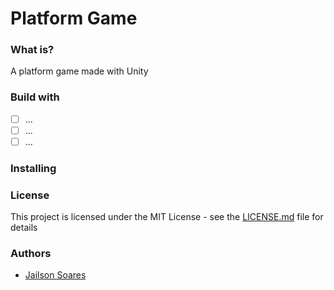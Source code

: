 # Platform Game

### What is?
A platform game made with Unity

### Build with
- [ ] ...
- [ ] ...
- [ ] ... 

### Installing 

### License 
This project is licensed under the MIT License - see the [LICENSE.md](https://github.com/jailsonsf/Platform/blob/master/LICENSE) file for details

### Authors
- [Jailson Soares](https://github.com/jailsonsf)
